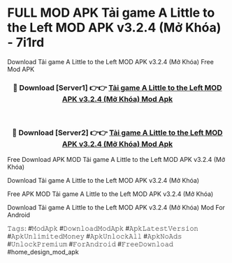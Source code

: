 # FULL MOD APK Tải game A Little to the Left MOD APK v3.2.4 (Mở Khóa) - 7i1rd
Download Tải game A Little to the Left MOD APK v3.2.4 (Mở Khóa) Free Mod APK

<div align="center">
<h3>🔴 Download [Server1] 👉👉 <a href="https://apk-comot.site?title=Tải_game_A_Little_to_the_Left_MOD_APK_v3.2.4_(Mở_Khóa)">Tải game A Little to the Left MOD APK v3.2.4 (Mở Khóa) Mod Apk</a></h3><br>

<h3>🔴 Download [Server2] 👉👉 <a href="https://apk-comot.site?title=Tải_game_A_Little_to_the_Left_MOD_APK_v3.2.4_(Mở_Khóa)">Tải game A Little to the Left MOD APK v3.2.4 (Mở Khóa) Mod Apk</a></h3>
</div>


Free Download APK MOD Tải game A Little to the Left MOD APK v3.2.4 (Mở Khóa)

Download Tải game A Little to the Left MOD APK v3.2.4 (Mở Khóa) 

Free APK MOD Tải game A Little to the Left MOD APK v3.2.4 (Mở Khóa) 

Download Tải game A Little to the Left MOD APK v3.2.4 (Mở Khóa) Mod For Android

𝚃𝚊𝚐𝚜: #𝙼𝚘𝚍𝙰𝚙𝚔 #𝙳𝚘𝚠𝚗𝚕𝚘𝚊𝚍𝙼𝚘𝚍𝙰𝚙𝚔 #𝙰𝚙𝚔𝙻𝚊𝚝𝚎𝚜𝚝𝚅𝚎𝚛𝚜𝚒𝚘𝚗 #𝙰𝚙𝚔𝚄𝚗𝚕𝚒𝚖𝚒𝚝𝚎𝚍𝙼𝚘𝚗𝚎𝚢 #𝙰𝚙𝚔𝚄𝚗𝚕𝚘𝚌𝚔𝙰𝚕𝚕 #𝙰𝚙𝚔𝙽𝚘𝙰𝚍𝚜 #𝚄𝚗𝚕𝚘𝚌𝚔𝙿𝚛𝚎𝚖𝚒𝚞𝚖 #𝙵𝚘𝚛𝙰𝚗𝚍𝚛𝚘𝚒𝚍 #𝙵𝚛𝚎𝚎𝙳𝚘𝚠𝚗𝚕𝚘𝚊𝚍 #home_design_mod_apk